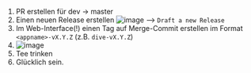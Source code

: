 1. PR erstellen für dev -> master 
2. Einen neuen Release erstellen 
![image](https://user-images.githubusercontent.com/13869236/141685404-2f2cc8b9-aa1a-4570-910d-2be6484cd240.png)
  --> `Draft a new Release`
4. Im Web-Interface(!) einen Tag auf Merge-Commit erstellen im Format `<appname>-vX.Y.Z` (z.B. `dive-vX.Y.Z`)
5. ![image](https://user-images.githubusercontent.com/13869236/141685508-f77ab652-79b8-4f59-96e7-5c593e3b91cf.png)
7. Tee trinken
8. Glücklich sein.

